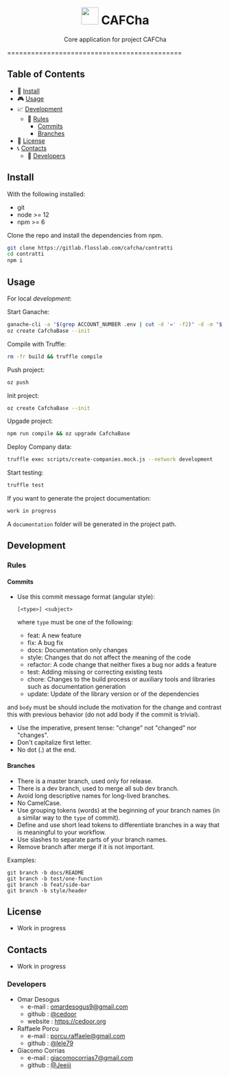 <p align="center">
    <h1 align="center">
        <img width="40" src="resources/icon.png">
        CAFCha 
    </h1>
    <p align="center">Core application for project CAFCha</p>
</p>
============================================

##  Table of Contents
- :hammer: [Install](#hammer-install)
- :video_game: [Usage](#video_game-usage)
- :chart_with_upwards_trend: [Development](#chart_with_upwards_trend-development)
  - :scroll: [Rules](#scroll-rules)
    - [Commits](#commits)
    - [Branches](#branches)
- :page_facing_up: [License](#page_facing_up-license)
- :telephone_receiver: [Contacts](#telephone_receiver-contacts)
  - :boy: [Developers](#boy-developers)


##  Install

With the following installed:
- git
- node >= 12
- npm >= 6

Clone the repo and install the dependencies from npm.

```bash
git clone https://gitlab.flosslab.com/cafcha/contratti
cd contratti
npm i
```

##  Usage

For local *development*:

Start Ganache:

```bash
ganache-cli -a "$(grep ACCOUNT_NUMBER .env | cut -d '=' -f2)" -d -m "$(grep DEV_MNEMONIC .env | cut -d '=' -f2)"
oz create CafchaBase --init
```
Compile with Truffle:

```bash
rm -fr build && truffle compile
```

Push project:

```bash
oz push
```

Init project:

```bash
oz create CafchaBase --init
```

Upgade project:

```bash
npm run compile && oz upgrade CafchaBase
```
Deploy Company data:

```bash
truffle exec scripts/create-companies.mock.js --network development
```

Start testing:

```bash
truffle test
```


If you want to generate the project documentation:

```bash
work in progress
```

A `documentation` folder will be generated in the project path.

##  Development

###  Rules

#### Commits

* Use this commit message format (angular style):  

    `[<type>] <subject>`

    where `type` must be one of the following:

    - feat: A new feature
    - fix: A bug fix
    - docs: Documentation only changes
    - style: Changes that do not affect the meaning of the code
    - refactor: A code change that neither fixes a bug nor adds a feature
    - test: Adding missing or correcting existing tests
    - chore: Changes to the build process or auxiliary tools and libraries such as documentation generation
    - update: Update of the library version or of the dependencies

and `body` must be should include the motivation for the change and contrast this with previous behavior (do not add body if the commit is trivial). 

* Use the imperative, present tense: "change" not "changed" nor "changes".
* Don't capitalize first letter.
* No dot (.) at the end.

#### Branches

* There is a master branch, used only for release.
* There is a dev branch, used to merge all sub dev branch.
* Avoid long descriptive names for long-lived branches.
* No CamelCase.
* Use grouping tokens (words) at the beginning of your branch names (in a similar way to the `type` of commit).
* Define and use short lead tokens to differentiate branches in a way that is meaningful to your workflow.
* Use slashes to separate parts of your branch names.
* Remove branch after merge if it is not important.

Examples:
    
    git branch -b docs/README
    git branch -b test/one-function
    git branch -b feat/side-bar
    git branch -b style/header


##  License
* Work in progress

##  Contacts
* Work in progress
###  Developers
* Omar Desogus
    - e-mail : omardesogus9@gmail.com
    - github : [@cedoor](https://github.com/cedoor)
    - website : https://cedoor.org
* Raffaele Porcu
    - e-mail : porcu.raffaele@gmail.com
    - github : [@lele79](https://github.com/lele79)
* Giacomo Corrias
    - e-mail : giacomocorrias7@gmail.com
    - github : [@Jeeiii](https://github.com/Jeeiii)

